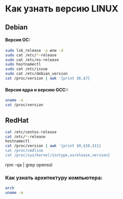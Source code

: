 # Как узнать версию LINUX

## Debian

#### Версия ОС:
```bash
sudo lsb_release -a или -d
sudo cat /etc/*-release
sudo cat /etc/os-release
sudo hostnamectl
sudo cat /etc/issue
sudo cat /etc/debian_version
cat /proc/version | awk '{print $6,$7}
```
#### Версия ядра и версию GCC::

```bash
uname -a
cat /proc/version
```


## RedHat

```bash
cat /etc/centos-release
cat /etc/*-release
hostnamectl
cat /proc/version | awk '{print $9,$10,$11}
cat /proc/cmdline
cat /proc/sys/kernel/{ostype,osrelease,version}
```

rpm -qa | grep openssl

### Как узнать архитектуру компьютера:

```bash
arch
uname -m
```


